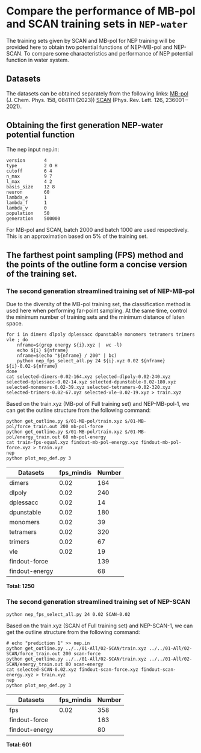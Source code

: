 # Compare the performance of MB-pol and SCAN training sets in `NEP-water`

The training sets given by SCAN and MB-pol for NEP training will be provided here to obtain two potential functions of NEP-MB-pol and NEP-SCAN. To compare some characteristics and performance of NEP potential function in water system.

## Datasets

The datasets can be obtained separately from the following links: [MB-pol](https://doi.org/10.5281/zenodo.7577034) (J. Chem. Phys. 158, 084111 (2023)) [SCAN](https://www.aissquare.com/datasets/detail?pageType=datasets&name=H2O-Phase-Diagram&id=1) (Phys. Rev. Lett. 126, 236001 – 2021).

## Obtaining the first generation NEP-water potential function

The nep input nep.in:
```
version       4
type          2 O H
cutoff        6 4
n_max         9 7
l_max         4 2
basis_size    12 8
neuron        60
lambda_e      1
lambda_f      1
lambda_v      0
population    50
generation    500000
```

For MB-pol and SCAN, batch 2000 and batch 1000 are used respectively. This is an approximation based on 5% of the training set.

## The farthest point sampling (FPS) method and the points of the outline form a concise version of the training set.

### The second generation streamlined training set of NEP-MB-pol

Due to the diversity of the MB-pol training set, the classification method is used here when performing far-point sampling. At the same time, control the minimum number of training sets and the minimum distance of laten space.
```
for i in dimers dlpoly dplessacc dpunstable monomers tetramers trimers vle ; do
    nframe=$(grep energy ${i}.xyz |  wc -l)
    echo ${i} ${nframe}
    nframe=$(echo "${nframe} / 200" | bc)
    python nep_fps_select_all.py 24 ${i}.xyz 0.02 ${nframe} ${i}-0.02-${nframe}
done
cat selected-dimers-0.02-164.xyz selected-dlpoly-0.02-240.xyz selected-dplessacc-0.02-14.xyz selected-dpunstable-0.02-180.xyz selected-monomers-0.02-39.xyz selected-tetramers-0.02-320.xyz selected-trimers-0.02-67.xyz selected-vle-0.02-19.xyz > train.xyz
```

Based on the train.xyz (MB-pol of Full training set) and NEP-MB-pol-1, we can get the outline structure from the following command:
```
python get_outline.py $/01-MB-pol/train.xyz $/01-MB-pol/force_train.out 200 mb-pol-force
python get_outline.py $/01-MB-pol/train.xyz $/01-MB-pol/energy_train.out 68 mb-pol-energy
cat train-fps-equal.xyz findout-mb-pol-energy.xyz findout-mb-pol-force.xyz > train.xyz
nep
python plot_nep_def.py 3
```

| Datasets | fps_mindis | Number |
| --- | --- | --- |
| dimers     | 0.02 | 164 |
| dlpoly     | 0.02 | 240 |
| dplessacc  | 0.02 | 14  |
| dpunstable | 0.02 | 180 |
| monomers   | 0.02 | 39  |
| tetramers  | 0.02 | 320 |
| trimers    | 0.02 | 67  |
| vle        | 0.02 | 19  |
| findout-force  |  | 139 |
| findout-energy |  | 68  |

**Total: 1250**

### The second generation streamlined training set of NEP-SCAN

```
python nep_fps_select_all.py 24 0.02 SCAN-0.02
```

Based on the train.xyz (SCAN of Full training set) and NEP-SCAN-1, we can get the outline structure from the following command:
```
# echo "prediction 1" >> nep.in
python get_outline.py ../../01-All/02-SCAN/train.xyz ../../01-All/02-SCAN/force_train.out 200 scan-force
python get_outline.py ../../01-All/02-SCAN/train.xyz ../../01-All/02-SCAN/energy_train.out 80 scan-energy
cat selected-SCAN-0.02.xyz findout-scan-force.xyz findout-scan-energy.xyz > train.xyz
nep
python plot_nep_def.py 3
```

| Datasets | fps_mindis | Number |
| --- | --- | --- |
| fps     | 0.02 | 358 |
| findout-force  |  | 163 |
| findout-energy |  | 80  |

**Total: 601**
